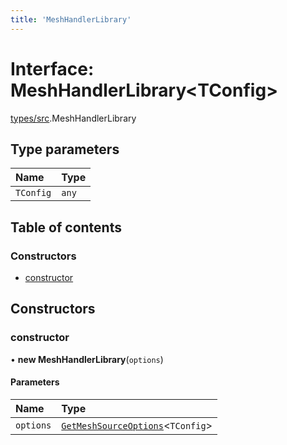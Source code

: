 ```yaml
---
title: 'MeshHandlerLibrary'
---
```


# Interface: MeshHandlerLibrary\<TConfig>

[types/src](../modules/types_src).MeshHandlerLibrary

## Type parameters

| Name | Type |
| :------ | :------ |
| `TConfig` | `any` |

## Table of contents

### Constructors

- [constructor](types_src.MeshHandlerLibrary#constructor)

## Constructors

### constructor

• **new MeshHandlerLibrary**(`options`)

#### Parameters

| Name | Type |
| :------ | :------ |
| `options` | [`GetMeshSourceOptions`](../modules/types_src#getmeshsourceoptions)\<`TConfig`> |
